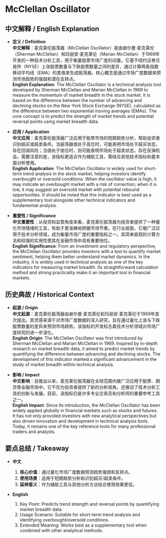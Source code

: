 # McClellan Oscillator

## 中文解释 / English Explanation

* **定义 / Definition**  
  **中文解释**：麦克莱伦振荡器（McClellan Oscillator）是由谢尔曼·麦克莱伦（Sherman McClellan）和玛丽安·麦克莱伦（Marian McClellan）于1969年开发的一种技术分析工具，用于衡量股票市场广度的动量。它基于纽约证券交易所（NYSE）上涨股票数量与下跌股票数量之间的差异，通过计算两条指数移动平均线（EMA）的差值来生成振荡器。核心概念是通过市场广度数据来预测市场趋势的强弱和潜在反转点。  
  **English Explanation**: The McClellan Oscillator is a technical analysis tool developed by Sherman McClellan and Marian McClellan in 1969 to measure the momentum of market breadth in the stock market. It is based on the difference between the number of advancing and declining stocks on the New York Stock Exchange (NYSE), calculated as the difference between two exponential moving averages (EMAs). The core concept is to predict the strength of market trends and potential reversal points using market breadth data.

* **应用 / Application**  
  **中文应用**：麦克莱伦振荡器广泛应用于股票市场的短期趋势分析，帮助投资者识别超买或超卖条件。当振荡器值处于高位时，可能表明市场处于超买状态，存在回调风险；当值处于低位时，则可能表明市场处于超卖状态，存在反弹机会。需要注意的是，该指标更适合作为辅助工具，需结合其他技术指标和基本面分析使用。  
  **English Application**: The McClellan Oscillator is widely used for short-term trend analysis in the stock market, helping investors identify overbought or oversold conditions. When the oscillator value is high, it may indicate an overbought market with a risk of correction; when it is low, it may suggest an oversold market with potential rebound opportunities. It should be noted that this indicator is best used as a supplementary tool alongside other technical indicators and fundamental analysis.

* **重要性 / Significance**  
  **中文重要性**：从投资和监管角度来看，麦克莱伦振荡器为投资者提供了一种量化市场情绪的工具，有助于更准确地把握市场节奏。在行业层面，它被广泛应用于技术分析领域，成为衡量市场广度的重要指标之一。其简单直观的计算方法和较强的实用性使其在金融市场中具有重要地位。  
  **English Significance**: From an investment and regulatory perspective, the McClellan Oscillator provides investors with a tool to quantify market sentiment, helping them better understand market dynamics. In the industry, it is widely used in technical analysis as one of the key indicators for measuring market breadth. Its straightforward calculation method and strong practicality make it an important tool in financial markets.

## 历史典故 / Historical Context

* **起源 / Origin**  
  **中文起源**：麦克莱伦振荡器由谢尔曼·麦克莱伦和玛丽安·麦克莱伦于1969年首次提出。其灵感来源于对市场广度数据的深入研究，旨在通过量化上涨与下跌股票数量的差异来预测市场趋势。该指标的开发标志着技术分析领域对市场广度研究的进一步深化。  
  **English Origin**: The McClellan Oscillator was first introduced by Sherman McClellan and Marian McClellan in 1969. Inspired by in-depth research on market breadth data, it aimed to predict market trends by quantifying the difference between advancing and declining stocks. The development of this indicator marked a significant advancement in the study of market breadth within technical analysis.

* **影响 / Impact**  
  **中文影响**：自推出以来，麦克莱伦振荡器在全球范围内被广泛应用于股票、期货等金融市场中。它不仅为投资者提供了新的分析视角，还推动了技术分析工具的创新与发展。目前，该指标仍是许多专业交易员和分析师的重要参考工具之一。  
  **English Impact**: Since its introduction, the McClellan Oscillator has been widely applied globally in financial markets such as stocks and futures. It has not only provided investors with new analytical perspectives but also driven innovation and development in technical analysis tools. Today, it remains one of the key reference tools for many professional traders and analysts.

## 要点总结 / Takeaway

* **中文**  
  1. **核心价值**：通过量化市场广度数据预测趋势强弱和反转点。
  2. **使用场景**：适用于短期趋势分析和识别超买/超卖条件。
  3. **延伸意义**：作为辅助工具与其他分析方法结合使用效果更佳。

* **English**  
  1. Key Point: Predicts trend strength and reversal points by quantifying market breadth data.
  2. Usage Scenario: Suitable for short-term trend analysis and identifying overbought/oversold conditions.
  3. Extended Meaning: Works best as a supplementary tool when combined with other analytical methods.